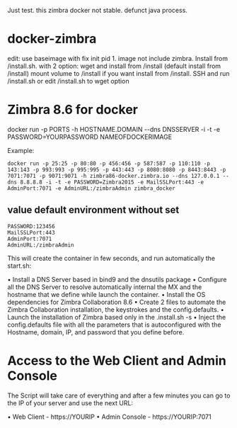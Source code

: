 Just test. this zimbra docker not stable.
defunct java process.

# docker-zimbra
edit: use baseimage with fix init pid 1.
      image not include zimbra. Install from /install.sh. with 2 option: wget and install from /install (default install from /install)
      mount volume to /install if you want install from /install. SSH and run /install.sh or edit /install.sh to wget option

# Zimbra 8.6 for docker

docker run -p PORTS -h HOSTNAME.DOMAIN --dns DNSSERVER -i -t -e PASSWORD=YOURPASSWORD NAMEOFDOCKERIMAGE

Example:
```
docker run -p 25:25 -p 80:80 -p 456:456 -p 587:587 -p 110:110 -p 143:143 -p 993:993 -p 995:995 -p 443:443 -p 8080:8080 -p 8443:8443 -p 7071:7071 -p 9071:9071 -h zimbra86-docker.zimbra.io --dns 127.0.0.1 --dns 8.8.8.8 -i -t -e PASSWORD=Zimbra2015 -e MailSSLPort:443 -e AdminPort:7071 -e AdminURL:/zimbraAdmin zimbra_docker
```

## value default environment without set
```
PASSWORD:123456
MailSSLPort:443
AdminPort:7071
AdminURL:/zimbraAdmin
```

This will create the container in few seconds, and run automatically the start.sh:

•     Install a DNS Server based in bind9 and the dnsutils package
•     Configure all the DNS Server to resolve automatically internal the MX and the hostname that we define while launch the container.
•     Install the OS dependencies for Zimbra Collaboration 8.6
•     Create 2 files to automate the Zimbra Collaboration installation, the keystrokes and the config.defaults.
•     Launch the installation of Zimbra based only in the .install.sh -s
•     Inject the config.defaults file with all the parameters that is autoconfigured with the Hostname, domain, IP, and password that you define before.

# Access to the Web Client and Admin Console

The Script will take care of everything and after a few minutes you can go to the IP of your server and use the next URL:

•     Web Client - https://YOURIP
•     Admin Console - https://YOURIP:7071
